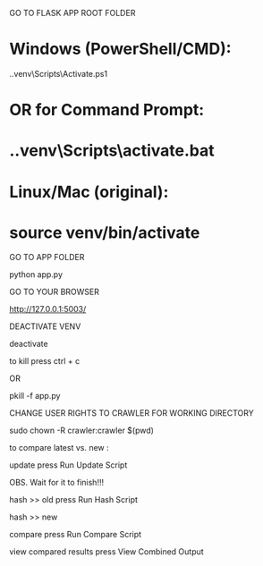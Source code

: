 GO TO FLASK APP ROOT FOLDER

#

# Windows (PowerShell/CMD):
.\.venv\Scripts\Activate.ps1
# OR for Command Prompt:
# .\.venv\Scripts\activate.bat

# Linux/Mac (original):
# source venv/bin/activate

GO TO APP FOLDER

python app.py

GO TO YOUR BROWSER

http://127.0.0.1:5003/

DEACTIVATE VENV

deactivate

to kill press ctrl + c

OR 

pkill -f app.py

CHANGE USER RIGHTS TO CRAWLER FOR WORKING DIRECTORY

sudo chown -R crawler:crawler $(pwd)

to compare latest vs. new :

update 				        press Run Update Script

OBS.        Wait for it to finish!!!

hash >> old   			    press Run Hash Script

hash >> new	

compare				        press Run Compare Script

view compared results 		press View Combined Output

